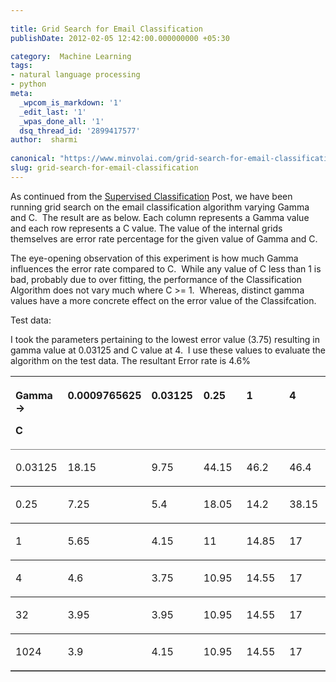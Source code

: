 ```yaml
---
 
title: Grid Search for Email Classification
publishDate: 2012-02-05 12:42:00.000000000 +05:30

category:  Machine Learning
tags:
- natural language processing
- python
meta:
  _wpcom_is_markdown: '1'
  _edit_last: '1'
  _wpas_done_all: '1'
  dsq_thread_id: '2899417577'
author:  sharmi
 
canonical: "https://www.minvolai.com/grid-search-for-email-classification/"
slug: grid-search-for-email-classification
---
```

<p>As continued from the <a href="http://localhost:10003/blog/2012/01/email-classification-supervised-learning/">Supervised Classification</a> Post, we have been running grid search on the email classification algorithm varying Gamma and C.  The result are as below. Each column represents a Gamma value and each row represents a C value. The value of the internal grids themselves are error rate percentage for the given value of Gamma and C.</p>
<p>The eye-opening observation of this experiment is how much Gamma influences the error rate compared to C.  While any value of C less than 1 is bad, probably due to over fitting, the performance of the Classification Algorithm does not vary much where C >= 1.  Whereas, distinct gamma values have a more concrete effect on the error value of the Classifcation.</p>
<p>Test data:</p>
<p>I took the parameters pertaining to the lowest error value (3.75) resulting in gamma value at 0.03125 and C value at 4.  I use these values to evaluate the algorithm on the test data. The resultant Error rate is 4.6%</p>
<table width="100%" frame="BELOW" rules="ROWS" cellspacing="1" cellpadding="0">
<colgroup>
<col width="43*" /> </colgroup>
<colgroup>
<col width="43*" />
<col width="43*" />
<col width="43*" />
<col width="43*" /> </colgroup>
<colgroup>
<col width="43*" /> </colgroup>
<thead>
<tr valign="TOP">
<th width="17%">
<p align="LEFT">Gamma<br />
-&gt;</p>
<p align="LEFT">C</p>
</th>
<th width="17%">
<p align="LEFT">0.0009765625</p>
</th>
<th width="17%">
<p align="LEFT">0.03125</p>
</th>
<th width="17%">
<p align="LEFT">0.25</p>
</th>
<th width="17%">
<p align="LEFT">1</p>
</th>
<th width="17%">
<p align="LEFT">4</p>
</th>
</tr>
</thead>
<tbody>
<tr valign="TOP">
<td width="17%">
<p align="LEFT">0.03125</p>
</td>
<td width="17%">
<p align="LEFT"><span>18.15</span></p>
</td>
<td width="17%">
<p align="LEFT"><span>9.75</span></p>
</td>
<td width="17%">
<p align="LEFT"><span>44.15</span></p>
</td>
<td width="17%">
<p align="LEFT"><span>46.2</span></p>
</td>
<td width="17%">
<p align="LEFT"><span>46.4</span></p>
</td>
</tr>
<tr valign="TOP">
<td width="17%">
<p align="LEFT">0.25</p>
</td>
<td width="17%">
<p align="LEFT"><span>7.25</span></p>
</td>
<td width="17%">
<p align="LEFT"><span>5.4</span></p>
</td>
<td width="17%">
<p align="LEFT"><span>18.05</span></p>
</td>
<td width="17%">
<p align="LEFT"><span>14.2</span></p>
</td>
<td width="17%">
<p align="LEFT"><span>38.15</span></p>
</td>
</tr>
<tr valign="TOP">
<td width="17%">
<p align="LEFT">1</p>
</td>
<td width="17%">
<p align="LEFT"><span>5.65</span></p>
</td>
<td width="17%">
<p align="LEFT"><span>4.15</span></p>
</td>
<td width="17%">
<p align="LEFT"><span>11</span></p>
</td>
<td width="17%">
<p align="LEFT"><span>14.85</span></p>
</td>
<td width="17%">
<p align="LEFT"><span>17</span></p>
</td>
</tr>
<tr valign="TOP">
<td width="17%">
<p align="LEFT">4</p>
</td>
<td width="17%">
<p align="LEFT"><span>4.6</span></p>
</td>
<td width="17%">
<p align="LEFT"><span>3.75</span></p>
</td>
<td width="17%">
<p align="LEFT"><span>10.95</span></p>
</td>
<td width="17%">
<p align="LEFT"><span>14.55</span></p>
</td>
<td width="17%">
<p align="LEFT"><span>17</span></p>
</td>
</tr>
<tr valign="TOP">
<td width="17%">
<p align="LEFT">32</p>
</td>
<td width="17%">
<p align="LEFT"><span>3.95</span></p>
</td>
<td width="17%">
<p align="LEFT"><span>3.95</span></p>
</td>
<td width="17%">
<p align="LEFT"><span>10.95</span></p>
</td>
<td width="17%">
<p align="LEFT"><span>14.55</span></p>
</td>
<td width="17%">
<p align="LEFT"><span>17</span></p>
</td>
</tr>
<tr valign="TOP">
<td width="17%">
<p align="LEFT"><span>1024</span></p>
</td>
<td width="17%">
<p align="LEFT">3.9</p>
</td>
<td width="17%">
<p align="LEFT">4.15</p>
</td>
<td width="17%">
<p align="LEFT">10.95</p>
</td>
<td width="17%">
<p align="LEFT">14.55</p>
</td>
<td width="17%">
<p align="LEFT"><span>17</span></p>
</td>
</tr>
</tbody>
</table>
